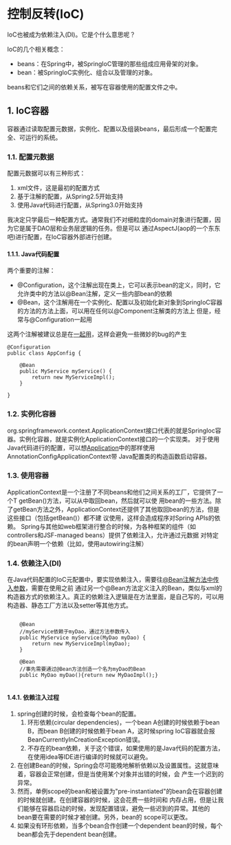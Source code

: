 #  控制反转(IoC)

IoC也被成为依赖注入(DI)。它是个什么意思呢？

IoC的几个相关概念：

- beans：在Spring中，被SpringIoC管理的那些组成应用骨架的对象。
- bean：被SpringIoC实例化、组合以及管理的对象。

beans和它们之间的依赖关系，被写在容器使用的配置文件之中。

## 1. IoC容器

容器通过读取配置元数据，实例化、配置以及组装beans，最后形成一个配置完全、可运行的系统。

### 1.1. 配置元数据

配置元数据可以有三种形式：

1. xml文件，这是最初的配置方式
2. 基于注解的配置，从Spring2.5开始支持
3. 使用Java代码进行配置，从Spring3.0开始支持

我决定只学最后一种配置方式。通常我们不对细粒度的domain对象进行配置，因为它是属于DAO层和业务层逻辑的任务。但是可以
通过AspectJ(aop的一个东东吧)进行配置，在IoC容器外部进行创建。

#### 1.1.1. Java代码配置

两个重要的注解：
- @Configuration，这个注解出现在类上，它可以表示bean的定义，同时，它允许类中的方法以@Bean注解，定义一些内部bean的依赖
- @Bean，这个注解用在一个实例化、配置以及初始化新对象到SpringIoC容器的方法的方法上面，可以用在任何以@Component注解类的方法上
但是，经常与@Configuration一起用

这两个注解被建议总是在[一起用](./firstcontainer/AppConfig.java)，这样会避免一些微妙的bug的产生

```
@Configuration
public class AppConfig {

    @Bean
    public MyService myService() {
        return new MyServiceImpl();
    }

}
```

### 1.2. 实例化容器

org.springframework.context.ApplicationContext接口代表的就是SpringIoc容器。实例化容器，就是实例化ApplicationContext接口的一个实现类。
对于使用Java代码进行的配置，可以想[Application](./firstcontainer/Application.java)中的那样使用AnnotationConfigApplicationContext带
Java配置类的构造函数启动容器。

### 1.3. 使用容器

ApplicationContext是一个注册了不同beans和他们之间关系的工厂，它提供了一个T getBean()方法，可以从中取回bean，然后就可以使
用bean的一些方法。除了getBean方法之外，ApplicationContext还提供了其他取回bean的方法，但是这些接口（包括getBean()）都不建
议使用，这样会造成程序对Spring APIs的依赖。
Spring与其他如web框架进行整合的时候，为各种框架的组件（如controllers和JSF-managed beans）提供了依赖注入，允许通过元数据
对特定的bean声明一个依赖（比如，使用autowiring注解）

### 1.4. 依赖注入(DI)

在Java代码配置的IoC元配置中，要实现依赖注入，需要往[@Bean注解方法中传入参数](./firstcontainer/AppConfig.java)，需要在使用之前
通过另一个@Bean方法定义注入的Bean，类似与xml的构造器方式的依赖注入。真正的依赖注入逻辑是在方法里面，是自己写的，可以用
构造器、静态工厂方法以及setter等其他方式。
```

    @Bean
    //myService依赖于myDao，通过方法参数传入
    public MyService myService(MyDao myDao) {
        return new MyServiceImpl(myDao);
    }

    @Bean
    //事先需要通过@Bean方法创造一个名为myDao的Bean
    public MyDao myDao(){return new MyDaoImpl();}
    
```
#### 1.4.1. 依赖注入过程

1. spring创建的时候，会检查每个bean的配置。
    1. 环形依赖(circular dependencies)，一个bean A创建的时候依赖于bean B，而bean B创建的时候依赖于bean A，这时候spring
    IoC容器就会报BeanCurrentlyInCreationException错误。
    2. 不存在的bean依赖，关于这个错误，如果使用的是Java代码的配置方法，在使用idea等IDE进行编译的时候就可以避免。
2. 在创建Bean的时候，Spring会尽可能晚地解析依赖以及设置属性。这就意味着，容器会正常创建，但是当使用某个对象并出错的时候，会
产生一个迟到的异常。
3. 然而，单例scope的bean和被设置为"pre-instantiated"的bean会在容器创建的时候就创建。在创建容器的时候，这会花费一些时间和
内存占用，但是让我们能够在容器启动的时候，发现配置错误，避免一些迟到的异常。其他的bean要在需要的时候才被创建。另外，bean的
scope可以更改。
4. 如果没有环形依赖，当多个bean合作创建一个dependent bean的时候，每个bean都会先于dependent bean创建。
